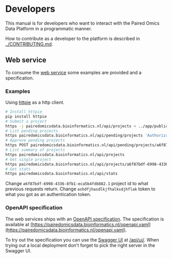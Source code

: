 # Developers

This manual is for developers who want to interact with the Paired Omics Data Platform in a programmatic manner.

How to contribute as a developer to the platform is described in [../CONTRIBUTING.md](../CONTRIBUTING.md).

## Web service

To consume the [web service](https://pairedomicsdata.bioinformatics.nl/api) some examples are provided and a specification.

### Examples

Using [httpie](https://httpie.org) as a http client.

```bash
# Install httpie
pip install httpie
# Submit a project
https -j pairedomicsdata.bioinformatics.nl/api/projects < ../app/public/examples/paired_datarecord_MSV000078839_example.json
# List pending projects
https pairedomicsdata.bioinformatics.nl/api/pending/projects 'Authorization: Bearer ashdfjhasdlkjfhalksdjhflak'
# Approve pending projects
https POST pairedomicsdata.bioinformatics.nl/api/pending/projects/a6f87bdf-6998-4336-8fb1-eca5b4fdb882.1 'Authorization: Bearer ashdfjhasdlkjfhalksdjhflak'
# List summary of projects
https pairedomicsdata.bioinformatics.nl/api/projects
# Get single project
https pairedomicsdata.bioinformatics.nl/api/projects/a6f87bdf-6998-4336-8fb1-eca5b4fdb882.1
# Get stats
https pairedomicsdata.bioinformatics.nl/api/stats
```

Change `a6f87bdf-6998-4336-8fb1-eca5b4fdb882.1` project id to what previous requests return.
Change `ashdfjhasdlkjfhalksdjhflak` token to what you got as an authentication token.

### OpenAPI specification

The web services ships with an [OpenAPI specification](https://www.openapis.org/).
The specification is available at [https://pairedomicsdata.bioinformatics.nl/openapi.yaml](https://pairedomicsdata.bioinformatics.nl/openapi.yaml).

To try out the specification you can use the [Swagger UI](https://swagger.io/tools/swagger-ui/) at [/api/ui/](https://pairedomicsdata.bioinformatics.nl/api/ui). When trying out a local deployment don't forget to pick the right server in the Swagger UI.
